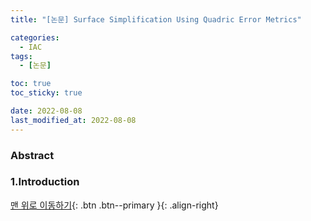 ```yaml
---
title: "[논문] Surface Simplification Using Quadric Error Metrics"

categories:
  - IAC
tags:
  - [논문]

toc: true
toc_sticky: true

date: 2022-08-08
last_modified_at: 2022-08-08
---
```


### Abstract

### 1.Introduction

[맨 위로 이동하기](#){: .btn .btn--primary }{: .align-right}
